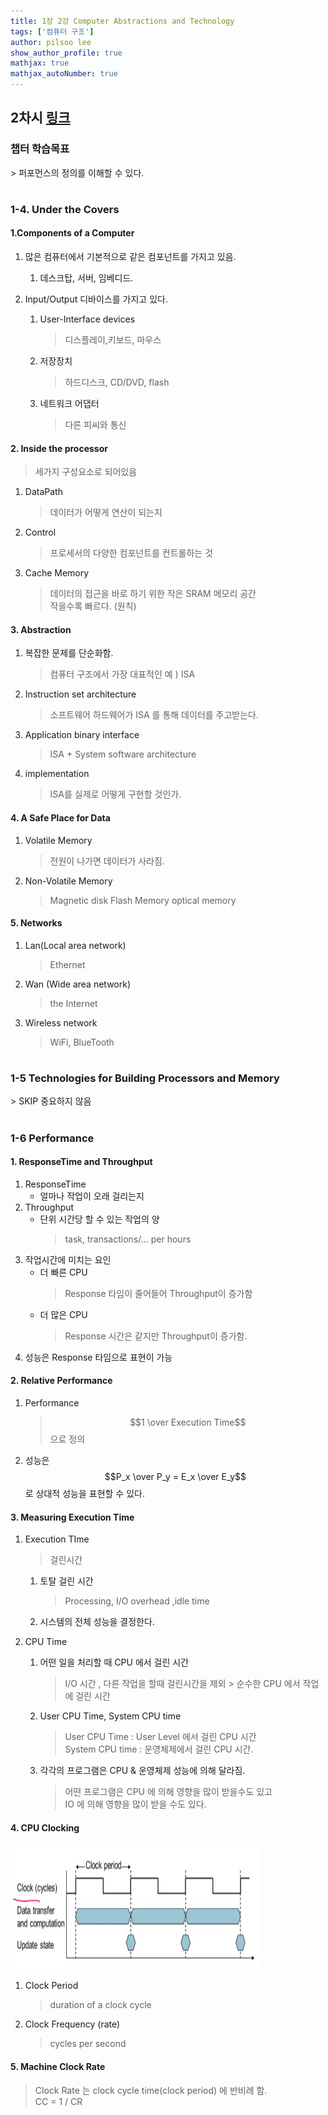 ```yaml
---
title: 1장 2강 Computer Abstractions and Technology
tags: ['컴퓨터 구조']
author: pilsoo lee
show_author_profile: true
mathjax: true
mathjax_autoNumber: true
---
```



<h2>2차시 <a href="http://www.kocw.net/home/cview.do?lid=83030621fe62e08e">링크</a></h2>

<h3>챕터 학습목표</h3>
> 퍼포먼스의 정의를 이해할 수 있다.

#

<h3>1-4. Under the Covers</h3>
<h4>1.Components of a Computer</h4>

1.  많은 컴퓨터에서 기본적으로 같은 컴포넌트를 가지고 있음.
    1. 데스크탑, 서버, 임베디드.
    
2. Input/Output 디바이스를 가지고 있다.

    1. User-Interface devices
        > 디스플레이,키보드, 마우스
    2. 저장장치
        > 하드디스크, CD/DVD, flash
    3. 네트워크 어댑터
        > 다른 피씨와 통신
        
<h4>2. Inside the processor</h4>

> 세가지 구성요소로 되어있음
1. DataPath
    > 데이터가 어떻게 연산이 되는지
2. Control
    > 프로세서의 다양한 컴포넌트를 컨트롤하는 것
3. Cache Memory
    > 데이터의 접근을 바로 하기 위한 작은 SRAM 메모리 공간  
    작을수록 빠르다. (원칙)
        
    
<h4>3. Abstraction</h4>

1. 복잡한 문제를 단순화함.  
    > 컴퓨터 구조에서 가장 대표적인 예 ) ISA
2.  Instruction set architecture
    > 소프트웨어 하드웨어가 ISA 를 통해 데이터를 주고받는다.
3. Application binary interface
    > ISA + System software architecture
4. implementation
    > ISA를 실제로 어떻게 구현할 것인가.

<h4>4. A Safe Place for Data</h4>

1. Volatile Memory
    > 전원이 나가면 데이터가 사라짐.
2. Non-Volatile Memory
    > Magnetic disk
    > Flash Memory
    > optical memory

<h4>5. Networks </h4>

1. Lan(Local area network)
    > Ethernet
2. Wan (Wide area network)
    > the Internet
3. Wireless network
    > WiFi, BlueTooth
    
#
 
<h3>1-5 Technologies for Building Processors and Memory</h3>
> SKIP 중요하지 않음

#

<h3>1-6 Performance</h3>

<h4>1. ResponseTime and Throughput</h4>

1. ResponseTime
    - 얼마나 작업이 오래 걸리는지
2. Throughput
    - 단위 시간당 할 수 있는 작업의 양
        >task, transactions/... per hours
3. 작업시간에 미치는 요인
    - 더 빠른 CPU
        > Response 타임이 줄어들어 Throughput이 증가함
    - 더 많은 CPU
        > Response 시간은 같지만 Throughput이 증가함.
4. 성능은 Response 타임으로 표현이 가능
    
<h4>2. Relative Performance</h4>

1. Performance
    > $$1 \over Execution Time$$ 으로 정의
2. 성능은 $$P_x \over P_y = E_x \over E_y$$ 로 상대적 성능을 표현할 수 있다.

<h4>3. Measuring Execution Time</h4>

1. Execution TIme
    > 걸린시간
    1. 토탈 걸린 시간
        > Processing, I/O overhead ,idle time
    2. 시스템의 전체 성능을 결정한다.
    
2. CPU Time
    1. 어떤 일을 처리할 때 CPU 에서 걸린 시간
        > I/O 시간 , 다른 작업을 할때 걸린시간을 제외 > 순수한 CPU 에서 작업에 걸린 시간
    2. User CPU Time, System CPU time
        > User CPU Time : User Level 에서 걸린 CPU 시간  
         System CPU time : 운영체제에서 걸린 CPU 시간.
    3. 각각의 프로그램은 CPU & 운영체제 성능에 의해 달라짐.
        > 어떤 프로그램은 CPU 에 의해 영향을 많이 받을수도 있고  
        IO 에 의해 영향을 많이 받을 수도 있다.
        
<h4>4. CPU Clocking</h4>
<div>
    <img src="01.PNG" width="400" height="200" />  
</div>

1. Clock Period
    > duration of a clock cycle
2. Clock Frequency (rate)
    > cycles per second
        
<h4>5. Machine Clock Rate</h4>

> Clock Rate 는 clock cycle time(clock period) 에 반비례 함.  
CC = 1 / CR
